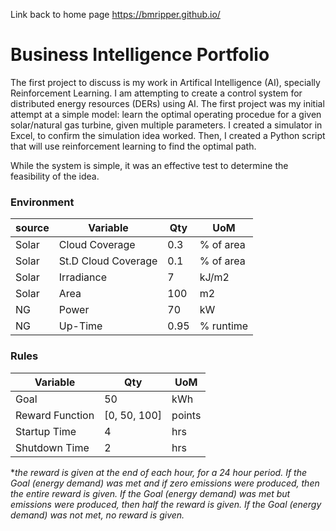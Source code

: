 Link back to home page https://bmripper.github.io/

# Business Intelligence Portfolio

The first project to discuss is my work in Artifical Intelligence (AI), specially Reinforcement Learning. I am attempting to create a control system 
for distributed energy resources (DERs) using AI. The first project was my initial attempt at a simple model: learn the optimal operating procedue for
a given solar/natural gas turbine, given multiple parameters. I created a simulator in Excel, to confirm the simulation idea worked. Then, I created a
Python script that will use reinforcement learning to find the optimal path. 

While the system is simple, it was an effective test to determine the feasibility of the idea. 

### Environment

|source|Variable            |Qty  |UoM       |
|------|--------------------|-----|----------|
|Solar |Cloud Coverage      |0.3  |% of area |
|Solar |St.D Cloud Coverage |0.1  |% of area |
|Solar |Irradiance          |7    |kJ/m2     |
|Solar |Area                |100  |m2        |
|NG    |Power               |70   |kW        |
|NG    |Up-Time             |0.95 |% runtime |

### Rules

|Variable        |Qty         |UoM   |
|----------------|------------|------|
|Goal            |50          |kWh   |
|Reward Function |[0, 50, 100]|points|
|Startup Time    |4           |hrs   |	
|Shutdown Time   |2           |hrs   |

**the reward is given at the end of each hour, for a 24 hour period. If the Goal (energy demand) was met and if zero emissions were produced, then the entire reward is given. If the Goal (energy demand) was met but emissions were produced, then half the reward is given. If the Goal (energy demand) was not met, no reward is given.*
